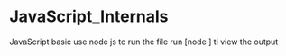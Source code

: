 # JavaScript_Internals

JavaScript basic
use node js to run the file
run [node <filename> ] ti view the output
